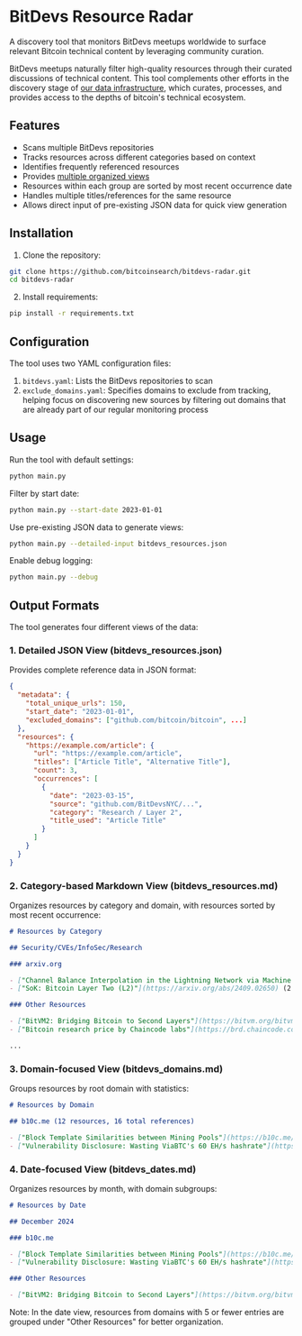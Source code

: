 # BitDevs Resource Radar

A discovery tool that monitors BitDevs meetups worldwide to surface relevant Bitcoin technical content by leveraging community curation.

BitDevs meetups naturally filter high-quality resources through their curated discussions of technical content. This tool complements other efforts in the discovery stage of [our data infrastructure](https://github.com/bitcoinsearch/infrastructure/wiki), which curates, processes, and provides access to the depths of bitcoin's technical ecosystem.

## Features

- Scans multiple BitDevs repositories
- Tracks resources across different categories based on context
- Identifies frequently referenced resources
- Provides [multiple organized views](#output-formats)
- Resources within each group are sorted by most recent occurrence date
- Handles multiple titles/references for the same resource
- Allows direct input of pre-existing JSON data for quick view generation

## Installation

1. Clone the repository:

```bash
git clone https://github.com/bitcoinsearch/bitdevs-radar.git
cd bitdevs-radar
```

2. Install requirements:

```bash
pip install -r requirements.txt
```

## Configuration

The tool uses two YAML configuration files:

1. `bitdevs.yaml`: Lists the BitDevs repositories to scan
2. `exclude_domains.yaml`: Specifies domains to exclude from tracking, helping focus on discovering new sources by filtering out domains that are already part of our regular monitoring process

## Usage

Run the tool with default settings:

```bash
python main.py
```

Filter by start date:

```bash
python main.py --start-date 2023-01-01
```

Use pre-existing JSON data to generate views:

```bash
python main.py --detailed-input bitdevs_resources.json
```

Enable debug logging:

```bash
python main.py --debug
```

## Output Formats

The tool generates four different views of the data:

### 1. Detailed JSON View (bitdevs_resources.json)

Provides complete reference data in JSON format:

```json
{
  "metadata": {
    "total_unique_urls": 150,
    "start_date": "2023-01-01",
    "excluded_domains": ["github.com/bitcoin/bitcoin", ...]
  },
  "resources": {
    "https://example.com/article": {
      "url": "https://example.com/article",
      "titles": ["Article Title", "Alternative Title"],
      "count": 3,
      "occurrences": [
        {
          "date": "2023-03-15",
          "source": "github.com/BitDevsNYC/...",
          "category": "Research / Layer 2",
          "title_used": "Article Title"
        }
      ]
    }
  }
}
```

### 2. Category-based Markdown View (bitdevs_resources.md)

Organizes resources by category and domain, with resources sorted by most recent occurrence:

```markdown
# Resources by Category

## Security/CVEs/InfoSec/Research

### arxiv.org

- ["Channel Balance Interpolation in the Lightning Network via Machine Learning"](https://arxiv.org/abs/2405.12087) (2 references)
- ["SoK: Bitcoin Layer Two (L2)"](https://arxiv.org/abs/2409.02650) (2 references)

### Other Resources

- ["BitVM2: Bridging Bitcoin to Second Layers"](https://bitvm.org/bitvm_bridge.pdf)
- ["Bitcoin research price by Chaincode labs"](https://brd.chaincode.com/prize)

...
```

### 3. Domain-focused View (bitdevs_domains.md)

Groups resources by root domain with statistics:

```markdown
# Resources by Domain

## b10c.me (12 resources, 16 total references)

- ["Block Template Similarities between Mining Pools"](https://b10c.me/observations/12-template-similarity/) (3 references) (Category: Network Data)
- ["Vulnerability Disclosure: Wasting ViaBTC's 60 EH/s hashrate"](https://b10c.me/blog/012-viabtc-spv-vulnerability-disclosure/) (2 references) (Category: CVEs and Research / InfoSec)
```

### 4. Date-focused View (bitdevs_dates.md)

Organizes resources by month, with domain subgroups:

```markdown
# Resources by Date

## December 2024

### b10c.me

- ["Block Template Similarities between Mining Pools"](https://b10c.me/observations/12-template-similarity/) (3 references) (Category: Network Data)
- ["Vulnerability Disclosure: Wasting ViaBTC's 60 EH/s hashrate"](https://b10c.me/blog/012-viabtc-spv-vulnerability-disclosure/) (2 references) (Category: CVEs and Research / InfoSec)

### Other Resources

- ["BitVM2: Bridging Bitcoin to Second Layers"](https://bitvm.org/bitvm_bridge.pdf) (Category: Research, Domain: bitvm.org)
```

Note: In the date view, resources from domains with 5 or fewer entries are grouped under "Other Resources" for better organization.
